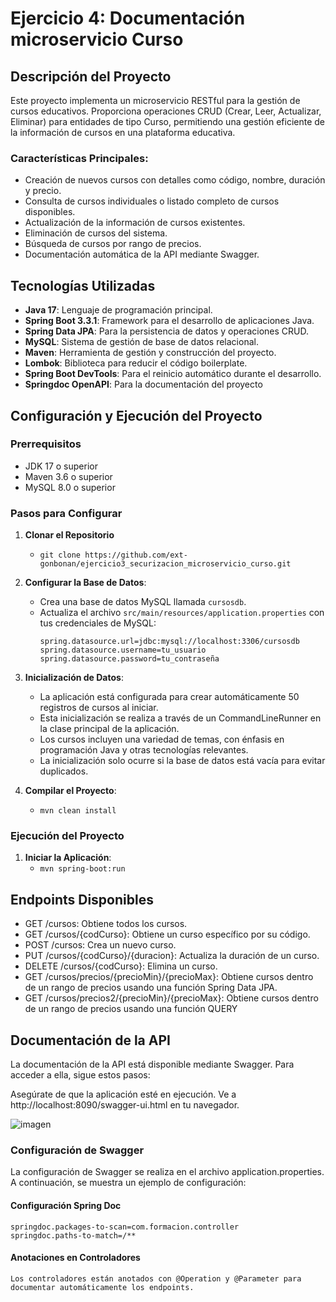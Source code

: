 # Ejercicio 4: Documentación microservicio Curso

## Descripción del Proyecto

Este proyecto implementa un microservicio RESTful para la gestión de cursos educativos. Proporciona operaciones CRUD (Crear, Leer, Actualizar, Eliminar) para entidades de tipo Curso, permitiendo una gestión eficiente de la información de cursos en una plataforma educativa.

### Características Principales:

- Creación de nuevos cursos con detalles como código, nombre, duración y precio.
- Consulta de cursos individuales o listado completo de cursos disponibles.
- Actualización de la información de cursos existentes.
- Eliminación de cursos del sistema.
- Búsqueda de cursos por rango de precios.
- Documentación automática de la API mediante Swagger.

## Tecnologías Utilizadas

- **Java 17**: Lenguaje de programación principal.
- **Spring Boot 3.3.1**: Framework para el desarrollo de aplicaciones Java.
- **Spring Data JPA**: Para la persistencia de datos y operaciones CRUD.
- **MySQL**: Sistema de gestión de base de datos relacional.
- **Maven**: Herramienta de gestión y construcción del proyecto.
- **Lombok**: Biblioteca para reducir el código boilerplate.
- **Spring Boot DevTools**: Para el reinicio automático durante el desarrollo.
- **Springdoc OpenAPI**: Para la documentación del proyecto

## Configuración y Ejecución del Proyecto

### Prerrequisitos

- JDK 17 o superior
- Maven 3.6 o superior
- MySQL 8.0 o superior

### Pasos para Configurar

1. **Clonar el Repositorio**
   - `git clone https://github.com/ext-gonbonan/ejercicio3_securizacion_microservicio_curso.git`
   
2. **Configurar la Base de Datos**:
   - Crea una base de datos MySQL llamada `cursosdb`.
   - Actualiza el archivo `src/main/resources/application.properties` con tus credenciales de MySQL:
     ```
     spring.datasource.url=jdbc:mysql://localhost:3306/cursosdb
     spring.datasource.username=tu_usuario
     spring.datasource.password=tu_contraseña
     ```

3. **Inicialización de Datos**: 
   - La aplicación está configurada para crear automáticamente 50 registros de cursos al iniciar.
   - Esta inicialización se realiza a través de un CommandLineRunner en la clase principal de la aplicación.
   - Los cursos incluyen una variedad de temas, con énfasis en programación Java y otras tecnologías relevantes.
   - La inicialización solo ocurre si la base de datos está vacía para evitar duplicados.
  
4. **Compilar el Proyecto**:
   - `mvn clean install`
 
### Ejecución del Proyecto

1. **Iniciar la Aplicación**:
   - `mvn spring-boot:run`

## Endpoints Disponibles

- GET /cursos: Obtiene todos los cursos.
- GET /cursos/{codCurso}: Obtiene un curso específico por su código.
- POST /cursos: Crea un nuevo curso.
- PUT /cursos/{codCurso}/{duracion}: Actualiza la duración de un curso.
- DELETE /cursos/{codCurso}: Elimina un curso.
- GET /cursos/precios/{precioMin}/{precioMax}: Obtiene cursos dentro de un rango de precios usando una función Spring Data JPA.
- GET /cursos/precios2/{precioMin}/{precioMax}: Obtiene cursos dentro de un rango de precios usando una función QUERY


## Documentación de la API
La documentación de la API está disponible mediante Swagger. Para acceder a ella, sigue estos pasos:

Asegúrate de que la aplicación esté en ejecución.
Ve a http://localhost:8090/swagger-ui.html en tu navegador.

![imagen](https://github.com/ext-gonbonan/ejercicio4_documentacion_microservicios/assets/173496006/6fe22786-4dcd-4007-b031-26f799f98768)


### Configuración de Swagger
La configuración de Swagger se realiza en el archivo application.properties. A continuación, se muestra un ejemplo de configuración:

#### Configuración Spring Doc
    springdoc.packages-to-scan=com.formacion.controller
    springdoc.paths-to-match=/**

#### Anotaciones en Controladores
    Los controladores están anotados con @Operation y @Parameter para documentar automáticamente los endpoints. 







